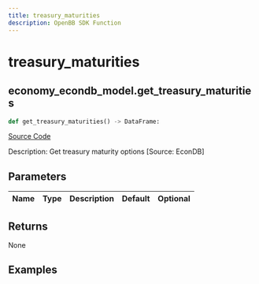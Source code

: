 ```yaml
---
title: treasury_maturities
description: OpenBB SDK Function
---
```


# treasury_maturities

## economy_econdb_model.get_treasury_maturities

```python title='openbb_terminal/economy/econdb_model.py'
def get_treasury_maturities() -> DataFrame:
```
[Source Code](https://github.com/OpenBB-finance/OpenBBTerminal/tree/main/openbb_terminal/economy/econdb_model.py#L829)

Description: Get treasury maturity options [Source: EconDB]

## Parameters

| Name | Type | Description | Default | Optional |
| ---- | ---- | ----------- | ------- | -------- |

## Returns

None

## Examples


